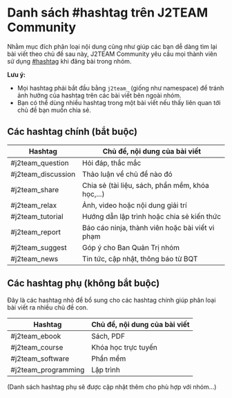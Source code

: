 # Danh sách #hashtag trên J2TEAM Community

Nhằm mục đích phân loại nội dung cũng như giúp các bạn dễ dàng tìm lại bài viết theo chủ đề sau này, J2TEAM Community yêu cầu mọi thành viên sử dụng [#hashtag](https://www.facebook.com/help/587836257914341) khi đăng bài trong nhóm.

**Lưu ý:**
- Mọi hashtag phải bắt đầu bằng `j2team_` (giống như namespace) để tránh ảnh hưởng của hashtag trên các bài viết bên ngoài nhóm.
- Bạn có thể dùng nhiều hashtag trong một bài viết nếu thấy liên quan tới chủ đề bạn muốn chia sẻ.

## Các hashtag chính (bắt buộc)

| Hashtag            | Chủ đề, nội dung của bài viết                    |
|--------------------|--------------------------------------------------|
| #j2team_question   | Hỏi đáp, thắc mắc                                |
| #j2team_discussion | Thảo luận về chủ đề nào đó                       |
| #j2team_share      | Chia sẻ (tài liệu, sách, phần mềm, khóa học,...) |
| #j2team_relax      | Ảnh, video hoặc nội dung giải trí                |
| #j2team_tutorial   | Hướng dẫn lập trình hoặc chia sẻ kiến thức       |
| #j2team_report     | Báo cáo ninja, thành viên hoặc bài viết vi phạm  |
| #j2team_suggest    | Góp ý cho Ban Quản Trị nhóm                      |
| #j2team_news       | Tin tức, cập nhật, thông báo từ BQT              |

## Các hashtag phụ (không bắt buộc)

Đây là các hashtag nhỏ để bổ sung cho các hashtag chính giúp phân loại bài viết ra nhiều chủ đề con.

| Hashtag             | Chủ đề, nội dung của bài viết |
|---------------------|-------------------------------|
| #j2team_ebook       | Sách, PDF                     |
| #j2team_course      | Khóa học trực tuyến           |
| #j2team_software    | Phần mềm                      |
| #j2team_programming | Lập trình                     |

(Danh sách hashtag phụ sẽ được cập nhật thêm cho phù hợp với nhóm...)
